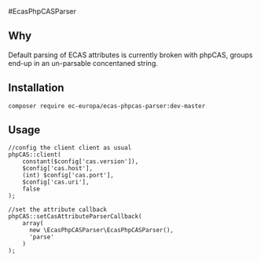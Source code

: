 #EcasPhpCASParser

## Why
Default parsing of ECAS attributes is currently broken with phpCAS, 
groups end-up in an un-parsable concentaned string. 

## Installation

```
composer require ec-europa/ecas-phpcas-parser:dev-master
```

## Usage

```
//config the client client as usual
phpCAS::client(
    constant($config['cas.version']),
    $config['cas.host'],
    (int) $config['cas.port'],
    $config['cas.uri'],
    false
);

//set the attribute callback 
phpCAS::setCasAttributeParserCallback(
    array(
      new \EcasPhpCASParser\EcasPhpCASParser(),
      'parse'
    )
);

```
